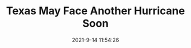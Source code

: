 ---
"title": "Texas May Face Another Hurricane Soon"
"date": "2021-9-14 11:54:26"
"feed_name": "RIGZONE"
"feed_website": "http://www.rigzone.com/"
"feed_rss": "http://www.rigzone.com/news/rss/rigzone_latest.aspx"
"link": "https://www.rigzone.com/news/texas_may_face_another_hurricane_soon-14-sep-2021-166428-article/?rss=true"
"file": "_posts/-083e09571ce2fb9357d8fb373f25fe2e97c810d7.md"
"accident": "0"
"drilling": "0"
---